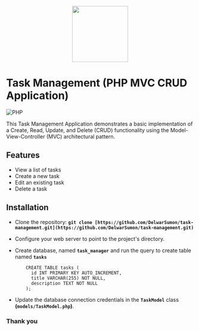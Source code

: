 <p align="center"><a href="https://delwar-ecommerce.netlify.app/" target="_blank" ><img src="https://github.com/DelwarSumon/fs13-CSS-SASS/blob/main/logo.png?raw=true" style="width:150px; height:auto;"></a></p>

# Task Management (PHP MVC CRUD Application)
![PHP](https://img.shields.io/badge/PHP-v.8.2.4-green)

This Task Management Application demonstrates a basic implementation of a Create, Read, Update, and Delete (CRUD) functionality using the Model-View-Controller (MVC) architectural pattern.

## Features
* View a list of tasks
* Create a new task
* Edit an existing task
* Delete a task

## Installation
- Clone the repository: **`git clone [https://github.com/DelwarSumon/task-management.git](https://github.com/DelwarSumon/task-management.git)`**
- Configure your web server to point to the project's directory.
- Create database, named **`task_manager`** and run the query to create table named **`tasks`**
  
  ```
      CREATE TABLE tasks (
        id INT PRIMARY KEY AUTO_INCREMENT,
        title VARCHAR(255) NOT NULL,
        description TEXT NOT NULL
      );
  ```
- Update the database connection credentials in the **`TaskModel`** class **(`models/TaskModel.php`)**.

### Thank you
